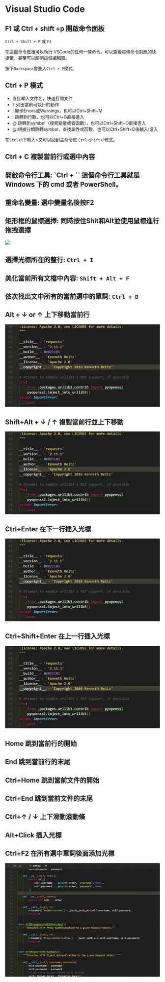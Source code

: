 # Visual Studio Code
## F1 或 Ctrl + shift +p 開啟命令面板

`Ctrl + Shift + P` 或 `F1`

在這個命令框裡可以執行 VSCode的任何一條命令，可以查看每條命令對應的快捷鍵，甚至可以關閉這個編輯器。

按下`Backspace`會進入`Ctrl + P`模式。
## Ctrl + P 模式
+ 直接輸入文件名，快速打開文件
+ ? 列出當前可執行的動作
+ ! 顯示Errors或Warnings，也可以Ctrl+Shift+M
+ : 跳轉到行數，也可以Ctrl+G直接進入
+ @ 跳轉到symbol（搜索變量或者函數），也可以Ctrl+Shift+O直接進入
+ @:根據分類跳轉symbol，查找屬性或函數，也可以Ctrl+Shift+O後輸入:進入

在`Ctrl+P`下輸入>又可以回到主命令框 `Ctrl+Shift+P`模式。

## Ctrl + C 複製當前行或選中內容

## 開啟命令行工具: `Ctrl + \`` 這個命令行工具就是 Windows 下的 cmd 或者 PowerShell。

## 重命名變量: 選中變量名後按F2

## 矩形框的鼠標選擇: 同時按住Shit和Alt並使用鼠標進行拖拽選擇 

![](http://qingbob.com/images/vsc-tips/editingevolved_column-select.gif)

## 選擇光標所在的整行: `Ctrl + I` 

## 美化當前所有文檔中內容: `Shift + Alt + F`

## 依次找出文中所有的當前選中的單詞: `Ctrl + D` 

## Alt + ↓ or ↑ 上下移動當前行

![](alt-up.gif)

## Shift+Alt + ↓ / ↑ 複製當前行並上下移動

![](alt-shift-up.gif)

## Ctrl+Enter 在下一行插入光標

![](ctrl-enter.gif)

## Ctrl+Shift+Enter 在上一行插入光標

![](ctrl-shift-enter.gif)

## Home 跳到當前行的開始

## End 跳到當前行的末尾

## Ctrl+Home 跳到當前文件的開始

## Ctrl+End 跳到當前文件的末尾

## Ctrl+↑ / ↓ 上下滑動滾動條

## Alt+Click 插入光標

## Ctrl+F2 在所有選中單詞後面添加光標

![](ctrl-f2.gif)

